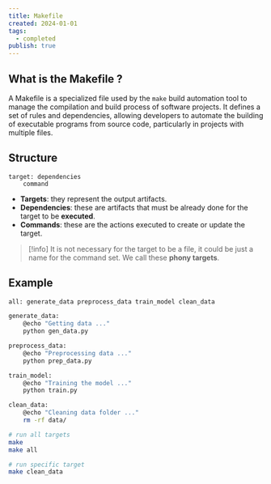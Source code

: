 ```yaml
---
title: Makefile
created: 2024-01-01
tags:
  - completed
publish: true
---
```

## What is the Makefile ?

A Makefile is a specialized file used by the `make` build automation tool to manage the compilation and build process of software projects. It defines a set of rules and dependencies, allowing developers to automate the building of executable programs from source code, particularly in projects with multiple files.

## Structure

```text
target: dependencies
	command
```

- **Targets**: they represent the output artifacts.
- **Dependencies**: these are artifacts that must be already done for the target to be **executed**.
- **Commands**: these are the actions executed to create or update the target.

>[!info]
>It is not necessary for the target to be a file, it could be just a name for the command set. We call these **phony targets**.

## Example

```bash title="Makefile"
all: generate_data preprocess_data train_model clean_data

generate_data:
	@echo "Getting data ..."
	python gen_data.py

preprocess_data:
	@echo "Preprocessing data ..."
	python prep_data.py

train_model:
	@echo "Training the model ..."
	python train.py

clean_data:
	@echo "Cleaning data folder ..."
	rm -rf data/
```


```bash title="Execute the Makefile"
# run all targets
make
make all

# run specific target
make clean_data
```

